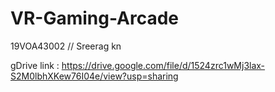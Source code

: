 # VR-Gaming-Arcade

19VOA43002 // Sreerag kn


gDrive link : https://drive.google.com/file/d/1524zrc1wMj3lax-S2M0lbhXKew76I04e/view?usp=sharing

